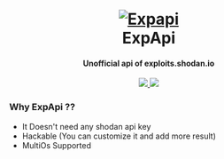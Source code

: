 <h1 align="center">
  <br>
  <a href="https://github.com/System00-Security/Explapi/"><img src="https://i.ibb.co/yhxJ85m/api-shodan.png" alt="Expapi"></a>
  <br>
    ExpApi
  <br>
</h1>
<h4 align="center">Unofficial api of exploits.shodan.io</h4>
    <p align="center">
  <a href="https://github.com/System00-Security/Explapi">
    <img src="https://img.shields.io/static/v1?label=Project&message=Expapi&color=green">
  </a>
  <a href="https://twitter.com/0xjoyghosh">
      <img src="https://img.shields.io/twitter/follow/0xjoyghosh?style=social">
  </a>
</p>

### Why ExpApi ??

- It Doesn't need any shodan api key
- Hackable (You can customize it and add more result)
- MultiOs Supported
